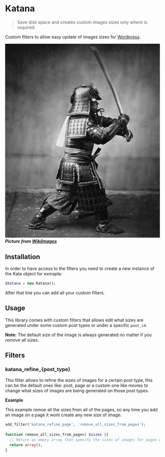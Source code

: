 # Katana

> Save disk space and creates custom images sizes only where is
required.

Custom filters to allow easy update of images sizes for [Wordpress](https://wordpress.org/).

![](/media/samurai.jpg)  
***Picture from [WikiImages](https://pixabay.com/samurai-guerrero-caza-de-samurai-67662/)***

## Installation 

In order to have access to the filters you need to create a new instance
of the Kata object for exmaple: 

```php
$katana = new Katana();
```

After that line you can add all your custom filters.

## Usage

This library comes with custom filters that allows edit what sizes are
generated under some custom post types or under a specific `post_id`. 

**Note:** The default size of the image is always generated no matter
if you remove all sizes.  

## Filters 

### katana_refine_{post_type}  

This filter allows to refine the sizes of images for a certain post
type, this can be the default ones like: post, page or a custom one like
movies to change what sizes of images are being generated on those post
types. 

**Example**

This example remoe all the sizes from all of the pages, so any time you
add an image on a page it wont create any new size of image. 

```php
add_filter('katana_refine_page', 'remove_all_sizes_from_pages');

function remove_all_sizes_from_pages( $sizes ){
  // Return an empty array that specify the sizes of images for pages only
  return array();
}
```
